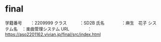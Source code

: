 # final
学籍番号　　：2209999
クラス　　　：SD2B
氏名　　　　：麻生　花子
システム名　：楽曲管理システム
URL　　　　 ：https://aso2201162.vivian.jp/final/src/index.html